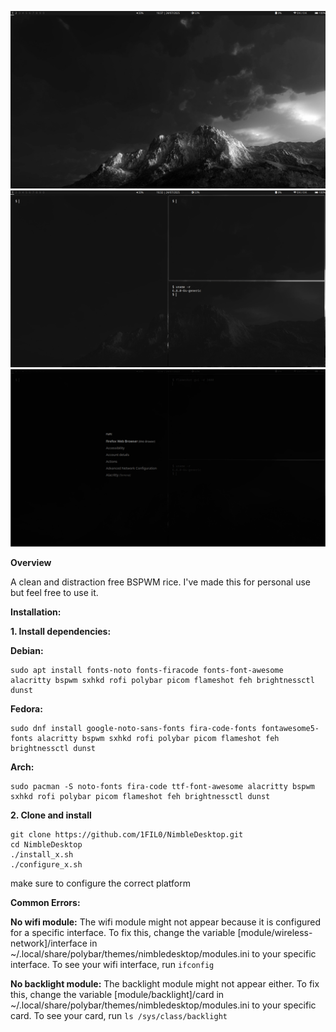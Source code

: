 ![Desktop](./img/ss3.png)
![Desktop Flow](./img/ss1.png)
![Rofi](./img/ss2.png)

**Overview**  

A clean and distraction free BSPWM rice. I've made this for personal use but feel free to use it.

**Installation:**

**1. Install dependencies:**  
  
**Debian:**  
```
sudo apt install fonts-noto fonts-firacode fonts-font-awesome alacritty bspwm sxhkd rofi polybar picom flameshot feh brightnessctl dunst
```  
  
**Fedora:**  
```
sudo dnf install google-noto-sans-fonts fira-code-fonts fontawesome5-fonts alacritty bspwm sxhkd rofi polybar picom flameshot feh brightnessctl dunst
```  
  
**Arch:**  
```
sudo pacman -S noto-fonts fira-code ttf-font-awesome alacritty bspwm sxhkd rofi polybar picom flameshot feh brightnessctl dunst
```  

**2. Clone and install**  
  
```
git clone https://github.com/1FIL0/NimbleDesktop.git
cd NimbleDesktop
./install_x.sh
./configure_x.sh
```
make sure to configure the correct platform

**Common Errors:**  

**No wifi module:**
The wifi module might not appear because it is configured for a specific interface. To fix this, change the variable [module/wireless-network]/interface in ~/.local/share/polybar/themes/nimbledesktop/modules.ini to your specific interface. To see your wifi interface, run ```ifconfig```  

**No backlight module:**
The backlight module might not appear either. To fix this, change the variable [module/backlight]/card in ~/.local/share/polybar/themes/nimbledesktop/modules.ini to your specific card. To see your card, run ```ls /sys/class/backlight```



